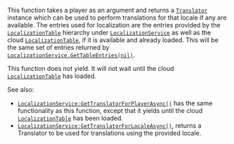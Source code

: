 This function takes a player as an argument and returns a
[`Translator`](https://create.roblox.com/docs/reference/engine/classes/Translator) instance which can be used to perform translations for
that locale if any are available. The entries used for localization are
the entries provided by the [`LocalizationTable`](https://create.roblox.com/docs/reference/engine/classes/LocalizationTable) hierarchy under
[`LocalizationService`](https://create.roblox.com/docs/reference/engine/classes/LocalizationService) as well as the cloud
[`LocalizationTable`](https://create.roblox.com/docs/reference/engine/classes/LocalizationTable), if it is available and already loaded. This
will be the same set of entries returned by
[`LocalizationService.GetTableEntries(nil)`](https://create.roblox.com/docs/reference/engine/classes/LocalizationService#GetTableEntries(nil)).

This function does not yield. It will not wait until the cloud
[`LocalizationTable`](https://create.roblox.com/docs/reference/engine/classes/LocalizationTable) has loaded.

See also:

- [`LocalizationService:GetTranslatorForPlayerAsync()`](https://create.roblox.com/docs/reference/engine/classes/LocalizationService#GetTranslatorForPlayerAsync) has the same
functionality as this function, except that it yields until the cloud
[`LocalizationTable`](https://create.roblox.com/docs/reference/engine/classes/LocalizationTable) has been loaded.
- [`LocalizationService:GetTranslatorForLocaleAsync()`](https://create.roblox.com/docs/reference/engine/classes/LocalizationService#GetTranslatorForLocaleAsync), returns a
Translator to be used for translations using the provided locale.